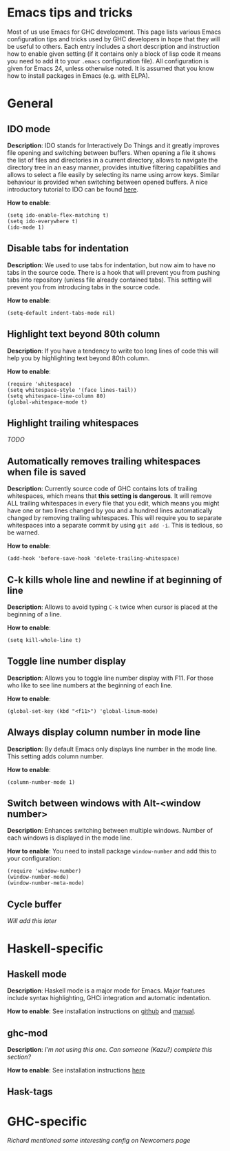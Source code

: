 # Emacs tips and tricks



Most of us use Emacs for GHC development. This page lists various Emacs configuration tips and tricks used by GHC developers in hope that they will be useful to others. Each entry includes a short description and instruction how to enable given setting (if it contains only a block of lisp code it means you need to add it to your `.emacs` configuration file). All configuration is given for Emacs 24, unless otherwise noted. It is assumed that you know how to install packages in Emacs (e.g. with ELPA).


# General


## IDO mode



**Description**: IDO stands for Interactively Do Things and it greatly improves file opening and switching between buffers. When opening a file it shows the list of files and directories in a current directory, allows to navigate the directory tree in an easy manner, provides intuitive filtering capabilities and allows to select a file easily by selecting its name using arrow keys. Similar behaviour is provided when switching between opened buffers. A nice introductory tutorial to IDO can be found [
here](http://www.masteringemacs.org/articles/2010/10/10/introduction-to-ido-mode/).



**How to enable**:


```
(setq ido-enable-flex-matching t)
(setq ido-everywhere t)
(ido-mode 1)
```

## Disable tabs for indentation



**Description**: We used to use tabs for indentation, but now aim to have no tabs in the source code. There is a hook that will prevent you from pushing tabs into repository (unless file already contained tabs). This setting will prevent you from introducing tabs in the source code.



**How to enable**:


```
(setq-default indent-tabs-mode nil)
```

## Highlight text beyond 80th column



**Description**: If you have a tendency to write too long lines of code this will help you by highlighting text beyond 80th column.



**How to enable**:


```
(require 'whitespace)
(setq whitespace-style '(face lines-tail))
(setq whitespace-line-column 80)
(global-whitespace-mode t)
```

## Highlight trailing whitespaces



*TODO*


## Automatically removes trailing whitespaces when file is saved



**Description**: Currently source code of GHC contains lots of trailing whitespaces, which means that **this setting is dangerous**. It will remove ALL trailing whitespaces in every file that you edit, which means you might have one or two lines changed by you and a hundred lines automatically changed by removing trailing whitespaces. This will require you to separate whitespaces into a separate commit by using `git add -i`. This is tedious, so be warned.



**How to enable**:


```
(add-hook 'before-save-hook 'delete-trailing-whitespace)
```

## C-k kills whole line and newline if at beginning of line



**Description**: Allows to avoid typing `C-k` twice when cursor is placed at the beginning of a line.



**How to enable**:


```
(setq kill-whole-line t)
```

## Toggle line number display



**Description**: Allows you to toggle line number display with F11. For those who like to see line numbers at the beginning of each line.



**How to enable**:


```
(global-set-key (kbd "<f11>") 'global-linum-mode)
```

## Always display column number in mode line



**Description**: By default Emacs only displays line number in the mode line. This setting adds column number.



**How to enable**:


```
(column-number-mode 1)
```

## Switch between windows with Alt-\<window number\>



**Description**: Enhances switching between multiple windows. Number of each windows is displayed in the mode line.



**How to enable**:
You need to install package `window-number` and add this to your configuration:


```wiki
(require 'window-number)
(window-number-mode)
(window-number-meta-mode)
```

## Cycle buffer



*Will add this later*


# Haskell-specific


## Haskell mode



**Description**: Haskell mode is a major mode for Emacs. Major features include syntax highlighting, GHCi integration and automatic indentation.



**How to enable**: See installation instructions on [
github](https://github.com/haskell/haskell-mode) and [
manual](http://haskell.github.io/haskell-mode/manual/latest/).


## ghc-mod



**Description**: *I'm not using this one. Can someone (Kazu?) complete this section?*



**How to enable**: See installation instructions [
here](http://www.mew.org/~kazu/proj/ghc-mod/en/)


## Hask-tags


# GHC-specific



*Richard mentioned some interesting config on Newcomers page*


